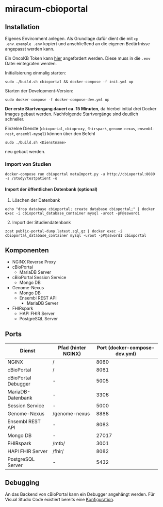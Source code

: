 # miracum-cbioportal

## Installation

Eigenes Environment anlegen. Als Grundlage dafür dient die mit `cp .env.example .env` kopiert und anschließend an die eigenen Bedürfnisse angepasst werden kann.

Ein OncoKB Token kann [hier](https://www.oncokb.org/apiAccess) angefordert werden. Diese muss in die `.env` Datei eintegraten werden.

Initialisierung einmalig starten:
```
sudo ./build.sh cbioportal && docker-compose -f init.yml up
```

Starten der Development-Version:
```
sudo docker-compose -f docker-compose-dev.yml up
```

**Der erste Startvorgang dauert ca. 15 Minuten**, da hierbei initial drei Docker Images gebaut werden. Nachfolgende Startvorgänge sind deutlich schneller.

Einzelne Dienste (`cbioportal`, `cbioproxy`, `fhirspark`, `genome-nexus`, `ensembl-rest`, `ensembl-mysql`) können über den Befehl
```
sudo ./build.sh <Dienstname>
```
neu gebaut werden.

### Import von Studien

```
docker-compose run cbioportal metaImport.py -u http://cbioportal:8080 -s /study/testpatient -o
```

#### Import der öffentlichen Datenbank (optional)

1. Löschen der Datenbank
```
echo "drop database cbioportal; create database cbioportal;" | docker exec -i cbioportal_database_container mysql -uroot -pP@ssword1
```

2. Import der Studiendatenbank
```
zcat public-portal-dump.latest.sql.gz | docker exec -i cbioportal_database_container mysql -uroot -pP@ssword1 cbioportal
```

## Komponenten

- NGINX Reverse Proxy
- cBioPortal
  - MariaDB Server
- cBioPortal Session Service
  - Mongo DB
- Genome-Nexus
  - Mongo DB
  - Ensembl REST API
    - MariaDB Server
- FHIRspark
  - HAPI FHIR Server
  - PostgreSQL Server

## Ports

| Dienst | Pfad (hinter NGINX) | Port (docker-compose-dev.yml) |
| - | - | - |
| NGINX  | / | 8080 |
| cBioPortal | / | 8081 |
| cBioPortal Debugger | - | 5005 |
| MariaDB-Datenbank | - | 3306 |
| Session Service | - | 5000 |
| Genome-Nexus | /genome-nexus | 8888 |
| Ensembl REST API | - | 8083 |
| Mongo DB | - | 27017 |
| FHIRspark | /mtb/ | 3001 |
| HAPI FHIR Server | /fhir/ | 8082 |
| PostgreSQL Server | - | 5432 |

## Debugging

An das Backend von cBioPortal kann ein Debugger angehängt werden. Für Visual Studio Code existiert bereits eine [Konfiguration](https://github.com/cBioPortal/cbioportal/blob/master/README.md#%EF%B8%8F%EF%B8%8F-debugging).
